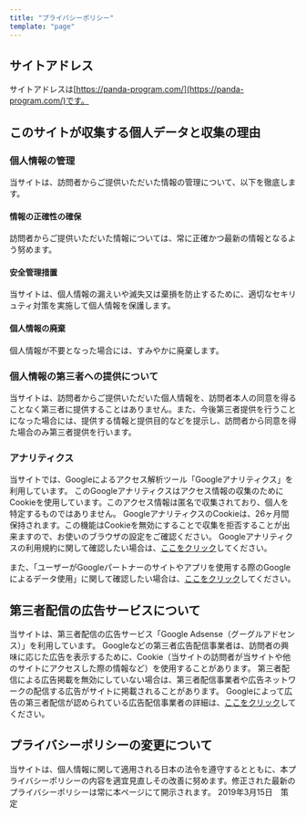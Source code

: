 ```yaml
---
title: "プライバシーポリシー"
template: "page"
---
```


## サイトアドレス
サイトアドレスは[https://panda-program.com/](https://panda-program.com/)です。

## このサイトが収集する個人データと収集の理由
### 個人情報の管理
当サイトは、訪問者からご提供いただいた情報の管理について、以下を徹底します。

#### 情報の正確性の確保
訪問者からご提供いただいた情報については、常に正確かつ最新の情報となるよう努めます。

#### 安全管理措置
当サイトは、個人情報の漏えいや滅失又は棄損を防止するために、適切なセキリュティ対策を実施して個人情報を保護します。

#### 個人情報の廃棄
個人情報が不要となった場合には、すみやかに廃棄します。

### 個人情報の第三者への提供について
当サイトは、訪問者からご提供いただいた個人情報を、訪問者本人の同意を得ることなく第三者に提供することはありません。また、今後第三者提供を行うことになった場合には、提供する情報と提供目的などを提示し、訪問者から同意を得た場合のみ第三者提供を行います。

### アナリティクス
当サイトでは、Googleによるアクセス解析ツール「Googleアナリティクス」を利用しています。
このGoogleアナリティクスはアクセス情報の収集のためにCookieを使用しています。このアクセス情報は匿名で収集されており、個人を特定するものではありません。
GoogleアナリティクスのCookieは、26ヶ月間保持されます。この機能はCookieを無効にすることで収集を拒否することが出来ますので、お使いのブラウザの設定をご確認ください。
Googleアナリティクスの利用規約に関して確認したい場合は、[ここをクリック](https://www.google.com/analytics/terms/jp.html)してください。

また、「ユーザーがGoogleパートナーのサイトやアプリを使用する際のGoogleによるデータ使用」に関して確認したい場合は、[ここをクリック](https://policies.google.com/technologies/partner-sites?hl=ja)してください。

## 第三者配信の広告サービスについて
当サイトは、第三者配信の広告サービス「Google Adsense（グーグルアドセンス）」を利用しています。
Googleなどの第三者広告配信事業者は、訪問者の興味に応じた広告を表示するために、Cookie（当サイトの訪問者が当サイトや他のサイトにアクセスした際の情報など）を使用することがあります。
第三者配信による広告掲載を無効にしていない場合は、第三者配信事業者や広告ネットワークの配信する広告がサイトに掲載されることがあります。
Googleによって広告の第三者配信が認められている広告配信事業者の詳細は、[ここをクリック](https://support.google.com/dfp_premium/answer/94149)してください。

## プライバシーポリシーの変更について
当サイトは、個人情報に関して適用される日本の法令を遵守するとともに、本プライバシーポリシーの内容を適宜見直しその改善に努めます。修正された最新のプライバシーポリシーは常に本ページにて開示されます。
2019年3月15日　策定

